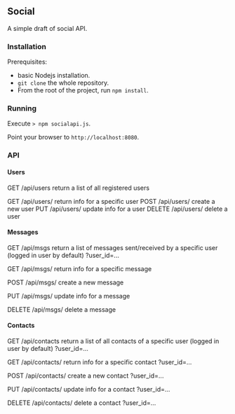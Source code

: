 ## Social

A simple draft of social API.

### Installation
Prerequisites:
- basic Nodejs installation.
- `git clone` the whole repository.
- From the root of the project, run  `npm install`.


### Running
Execute  `> npm socialapi.js`.

Point your browser to  `http://localhost:8080`.


### API

#### Users

GET     /api/users 			return a list of all registered users

GET     /api/users/<id> 	return info for a specific user
POST    /api/users/<id> 	create a new user
PUT     /api/users/<id> 	update info for a user
DELETE  /api/users/<id> 	delete a user


#### Messages

GET     /api/msgs 			return a list of messages sent/received by a specific user (logged in user by default)
			?user_id=...

GET     /api/msgs/<id> 		return info for a specific message

POST    /api/msgs/<id> 		create a new message

PUT     /api/msgs/<id> 		update info for a message

DELETE  /api/msgs/<id> 		delete a message


#### Contacts

GET     /api/contacts 			return a list of all contacts of a specific user (logged in user by default)
			?user_id=...

GET     /api/contacts/<id> 		return info for a specific contact
			?user_id=...

POST    /api/contacts/<id> 		create a new contact
			?user_id=...

PUT     /api/contacts/<id> 		update info for a contact
			?user_id=...

DELETE  /api/contacts/<id> 		delete a contact
			?user_id=...

